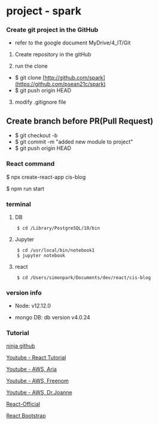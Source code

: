 # project - spark 

### Create git project in the GitHub
* refer to the google document MyDrive/4_IT/Git
1) Create repository in the gitHub

2) run the clone

* $ git clone [http://github.com/spark](https://github.com/psean21c/spark) 
* $ git push origin HEAD

3) modify .gitignore file

## Create branch before PR(Pull Request)
* $ git checkout -b <your-branch>
* $ git commit -m "added new module to project"
* $ git push origin HEAD


### React command
<!-- Create React Project -->
$ npx create-react-app cis-blog

<!-- Run React Server  -->
$ npm run start


### terminal
1) DB 
```
    $ cd /Library/PostgreSQL/10/bin
```

2) Jupyter
```
    $ cd /usr/local/bin/notebook1
    $ jupyter notebook
```
    
3) react

```
    $ cd /Users/simonpark/Documents/dev/react/cis-blog
```


### version info
<!-- node version -->
* Node: v12.12.0

<!-- mongo DB -->
* mongo DB: db version v4.0.24


### Tutorial

[ninja github](https://github.com/iamshaunjp/Complete-React-Tutorial)

<!-- 3/23 -->
[Youtube - React Tutorial](https://www.youtube.com/watch?v=9D1x7-2FmTA&list=PL4cUxeGkcC9gZD-Tvwfod2gaISzfRiP9d&index=3)

<!-- 40 min: Aria Keshmiri (White guy)
AWS Fullstack Serverless Application (lambda, API Gateway, Postgres, S3, React) -->
[Youtube - AWS, Aria](https://www.youtube.com/watch?v=dZQbRLL7qxE)


<!-- 25 min: (Black guy)
Deploy static website to AWS with HTTPS - S3, Route 53, CloudFront, Certificate Manager -->
[Youtube - AWS, Freenom](https://www.youtube.com/watch?v=lB4DTqMEumY&t=543s)

<!--  Dr. Joanne Skiles
How to Read and Write to DynamoDB using AWS Lambda
 -->
[Youtube - AWS, Dr.Joanne](https://www.youtube.com/watch?v=f7o8RV3Edck)

<!-- React Official Site -->
[React-Official](https://reactjs.org/docs/introducing-jsx.html)

[React Bootstrap](https://react-bootstrap.github.io/)

